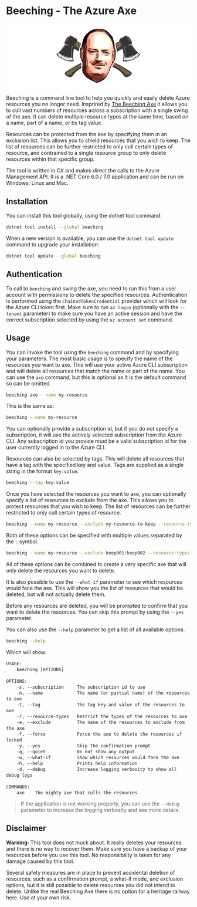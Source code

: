 # Beeching - The Azure Axe

![Beeching](resources/images/logo_small.png)

Beeching is a command line tool to help you quickly and easily delete Azure resources you no longer need. Insprired by [The Beeching Axe](https://blog.nationalarchives.gov.uk/the-beeching-axe/) it allows you to cull vast numbers of resources across a subscription with a single swing of the axe. It can delete multiple resource types at the same time, based on a name, part of a name, or by tag value.

Resources can be protected from the axe by specifying them in an exclusion list. This allows you to shield resources that you wish to keep. The list of resources can be further restricted to only cull certain types of resource, and contrained to a single resource group to only delete resources within that specific group.

The tool is written in C# and makes direct the calls to the Azure Management API. It is a .NET Core 6.0 / 7.0 application and can be run on Windows, Linux and Mac.

## Installation

You can install this tool globally, using the dotnet tool command:

```bash
dotnet tool install --global beeching 
```

When a new version is available, you can use the `dotnet tool update` command to upgrade your installation:

```bash
dotnet tool update --global beeching 
```

## Authentication

To call to `beeching` and swing the axe, you need to run this from a user account with permissions to delete the specified resources. Authentication is performed using the `ChainedTokenCredential` provider which will look for the Azure CLI token first. Make sure to run `az login` (optionally with the `--tenant` parameter) to make sure you have an active session and have the correct subscription selected by using the `az account set` command.

## Usage

You can invoke the tool using the `beeching` command and by specifying your parameters. The most basic usage is to specify the name of the resources you want to axe. This will use your active Azure CLI subscription and will delete all resources that match the name or part of the name. You can use the `axe` command, but this is optional as it is the default command so can be omitted.

```bash
beeching axe --name my-resource
```
 This is the same as:

 ```bash
beeching --name my-resource
```

You can optionally provide a subscription id, but if you do not specify a subscription, it will use the actively selected subscription from the Azure CLI. Any subscription id you provide must be a valid subscription id for the user currently logged in to the Azure CLI.

Resources can also be selected by tags. This will delete all resources that have a tag with the specified key and value. Tags are supplied as a single string in the format `key:value`.

```bash
beeching --tag key:value
```

Once you have selected the resources you want to axe, you can optionally specify a list of resources to exclude from the axe. This allows you to protect resources that you wish to keep. The list of resources can be further restricted to only cull certain types of resource.

```bash
beeching --name my-resource --exclude my-resource-to-keep --resource-types Microsoft.Storage/storageAccounts
```

 Both of these options can be specified with multiple values separated by the `:` symbol.

```bash
beeching --name my-resource --exclude keep001:keep002 --resource-types Microsoft.Storage/storageAccounts:Microsoft.Network/virtualNetworks
```

All of these options can be combined to create a very specific axe that will only delete the resources you want to delete.

It is also possible to use the `--what-if` parameter to see which resources would face the axe. This will show you the list of resources that would be deleted, but will not actually delete them.

Before any resources are deleted, you will be prompted to confirm that you want to delete the resources. You can skip this prompt by using the `--yes` parameter.

You can also use the `--help` parameter to get a list of all available options.

```bash
beeching --help
```

Which will show:

```
USAGE:
    beeching [OPTIONS]

OPTIONS:
    -s, --subscription     The subscription id to use
    -n, --name             The name (or partial name) of the resources to axe
    -t, --tag              The tag key and value of the resources to axe
    -r, --resource-types   Restrict the types of the resources to axe
    -e, --exclude          The name of the resources to exclude from the axe
    -f, --force            Force the axe to delete the resources if locked
    -y, --yes              Skip the confirmation prompt
    -q, --quiet            Do not show any output
    -w, --what-if          Show which resources would face the axe
    -h, --help             Prints help information
    -d, --debug            Increase logging verbosity to show all debug logs

COMMANDS:
    axe    The mighty axe that culls the resources
```

> If the application is not working properly, you can use the `--debug` parameter to increase the logging verbosity and see more details.

## Disclaimer

**Warning:** This tool does not muck about. It really deletes your resources and there is no way to recover them. Make sure you have a backup of your resources before you use this tool. No responsibility is taken for any damage caused by this tool.

Several safety measures are in place to prevent accidental deletion of resources, such as a confirmation prompt, a what-if mode, and exclusion options, but it is still possible to delete resources you did not intend to delete. Unlike the real Beeching Axe there is no option for a heritage railway here. Use at your own risk.